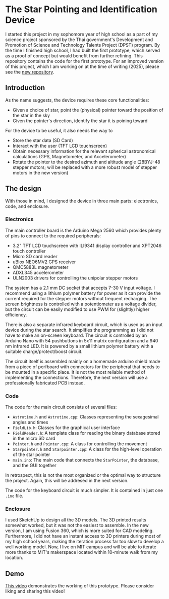 # The Star Pointing and Identification Device

I started this project in my sophomore year of high school as a part of my science project sponsored by the Thai government's Development and Promotion of Science and Technology Talents Project (DPST) program. By the time I finished high school, I had built the first prototype, which served as a proof of concept but would benefit from further refining. This repository contains the code for the first prototype. For an improved version of this project, which I am working on at the time of writing (2025), please see the [new repository](https://github.com/polya2005/new-star-pointer).

## Introduction
As the name suggests, the device requires these core functionalities:
- Given a choice of star, point the (physical) pointer toward the position of the star in the sky
- Given the pointer's direction, identify the star it is poining toward

For the device to be useful, it also needs the way to
- Store the star data (SD Card)
- Interact with the user (TFT LCD touchscreen)
- Obtain necessary information for the relevant spherical astronomical calculations (GPS, Magnetometer, and Accelerometer)
- Rotate the pointer to the desired azimuth and altitude angle (28BYJ-48 stepper motors; will be replaced with a more robust model of stepper motors in the new version)

## The design
With those in mind, I designed the device in three main parts: electronics, code, and enclosure.

### Electronics
The main controller board is the Arduino Mega 2560 which provides plenty of pins to connect to the required peripherals:
- 3.2" TFT LCD touchscreen with ILI9341 display controller and XPT2046 touch controller
- Micro SD card reader
- uBlox NEO6MV2 GPS receiver
- QMC5883L magnetometer
- ADXL345 accelerometer
- ULN2003 drivers for controlling the unipolar stepper motors

The system has a 2.1 mm DC socket that accepts 7-30 V input voltage. I recommend using a lithium polymer battery for power as it can provide the current required for the stepper motors without frequent recharging. The screen brightness is controlled with a potentiometer as a voltage divider, but the circuit can be easily modified to use PWM for (slightly) higher efficiency.

There is also a separate infrared keyboard circuit, which is used as an input device during the star search. It simplifies the programming as I did not have to make an on-screen keyboard. The circuit is controlled by an Arduino Nano with 54 pushbuttons in 5x11 matrix configuration and a 940 nm infrared LED. It is powered by a small lithium polymer battery with a suitable charge/protect/boost circuit.

The circuit itself is assembled mainly on a homemade arduino shield made from a piece of perfboard with connectors for the peripheral that needs to be mounted in a specific place. It is not the most reliable method of implementing the connections. Therefore, the next version will use a professionally fabricated PCB instead.

### Code
The code for the main circuit consists of several files:
- `Astrotime.h` and `Astrotime.cpp`: Classes representing the sexagesimal angles and times
- `FieldLib.h`: Classes for the graphical user interface
- `FieldReader.h`: A template class for reading the binary database stored in the micro SD card
- `Pointer.h` and `Pointer.cpp`: A class for controlling the movement
- `Starpointer.h` and `Starpointer.cpp`: A class for the high-level operation of the star pointer
- `main.ino`: The main code that connects the `StarPointer`, the database, and the GUI together

In retrospect, this is not the most organized or the optimal way to structure the project. Again, this will be addresed in the next version.

The code for the keyboard circuit is much simpler. It is contained in just one `.ino` file.

### Enclosure
I used SketchUp to design all the 3D models. The 3D printed results somewhat worked, but it was not the easiest to assemble. In the new version, I am using Fusion 360, which is more suited for CAD modeling. Furthermore, I did not have an instant access to 3D printers during most of my high school years, making the iteration process far too slow to develop a well working model. Now, I live on MIT campus and will be able to iterate more thanks to MIT's makerspace located within 10-minute walk from my location.

## Demo
[This video](https://youtu.be/CIAAN1MuVBc) demonstrates the working of this prototype. Please consider liking and sharing this video!
